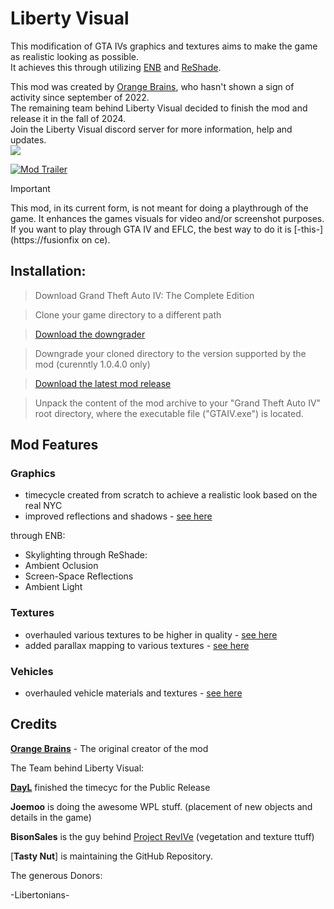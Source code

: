 # Liberty Visual

This modification of GTA IVs graphics and textures aims to make the game as realistic looking as possible. <br>
It achieves this through utilizing [ENB](http://enbdev.com/download.html) and [ReShade](https://reshade.me). <br>

This mod was created by [Orange Brains](https://youtube.com/orangebrains), who hasn't shown a sign of activity since september of 2022. <br>
The remaining team behind Liberty Visual decided to finish the mod and release it in the fall of 2024. <br>
Join the Liberty Visual discord server for more information, help and updates. <br>
<a href="https://discord.gg/ntppCPDQrV"><img src="https://img.shields.io/badge/discord-join-7289DA.svg?logo=discord&longCache=true&style=flat" /></a> <br>

[![Mod Trailer](https://img.youtube.com/vi/ZXYDLy6IMeQ/maxresdefault.jpg)](https://youtu.be/ZXYDLy6IMeQ)

> [!IMPORTANT]
> This mod, in its current form, is not meant for doing a playthrough of the game.
> It enhances the games visuals for video and/or screenshot purposes.
> If you want to play through GTA IV and EFLC, the best way to do it is [-this-](https://fusionfix on ce).


## Installation: <br>

> Download Grand Theft Auto IV: The Complete Edition

> Clone your game directory to a different path

> [Download the downgrader](https://github.com/ClonkAndre/GTAIVDowngrader/releases/download/v2.1/IVDowngrader.v2.1.zip)

> Downgrade your cloned directory to the version supported by the mod (curenntly 1.0.4.0 only) 

> [Download the latest mod release](https://github.com/ClonkAndre/GTAIVDowngrader/releases/download/)

> Unpack the content of the mod archive to your "Grand Theft Auto IV" root directory, where the executable file ("GTAIV.exe") is located.


## Mod Features

### Graphics

- timecycle created from scratch to achieve a realistic look based on the real NYC
- improved reflections and shadows - [see here](https://flic.kr/s/aHsmgnr2K7)

through ENB:
- Skylighting
through ReShade:
- Ambient Oclusion
- Screen-Space Reflections
- Ambient Light

### Textures
- overhauled various textures to be higher in quality - [see here](https://flic.kr/s/aHskQKJgMY)
- added parallax mapping to various textures - [see here](https://flic.kr/s/aHsmMxWVVi)

### Vehicles
- overhauled vehicle materials and textures - [see here](https://youtu.be/FE-jsLx7jOo)
## Credits

[**Orange Brains**](https://youtube.com/orangebrains) - The original creator of the mod

The Team behind Liberty Visual:

[**DayL**](https://discord.gg/F2NZwbCzmX) finished the timecyc for the Public Release

**Joemoo** is doing the awesome WPL stuff. (placement of new objects and details in the game)

**BisonSales** is the guy behind [Project RevIVe](https://discord.gg/Bn99sJX7hb) (vegetation and texture ttuff)

[**Tasty Nut**] is maintaining the GitHub Repository.

The generous Donors:

-Libertonians-
